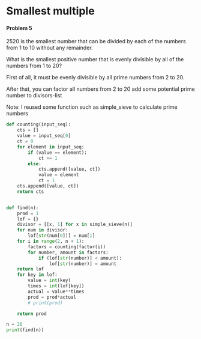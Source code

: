 # Smallest multiple
#### Problem 5
2520 is the smallest number that can be divided by each of the numbers from 1 to 10 without any remainder.

What is the smallest positive number that is evenly divisible by all of the numbers from 1 to 20?

First of all, it must be evenly divisible by all prime numbers from 2 to 20.

After that, you can factor all numbers from 2 to 20 add some potential prime number to divisors-list

Note: I reused some function such as simple_sieve to calculate prime numbers 
```python
def counting(input_seq):
    cts = []
    value = input_seq[0]
    ct = 0
    for element in input_seq:
        if (value == element):
            ct += 1
        else:
            cts.append([value, ct])
            value = element
            ct = 1
    cts.append([value, ct])
    return cts


def find(n):
    prod = 1
    lof = {}
    divisor = [[x, 1] for x in simple_sieve(n)]
    for num in divisor:
        lof[str(num[0])] = num[1]
    for i in range(2, n + 1):
        factors = counting(factor(i))
        for number, amount in factors:
            if (lof[str(number)] < amount):
                lof[str(number)] = amount
    return lof
    for key in lof:
        value = int(key)
        times = int(lof[key])
        actual = value**times
        prod = prod*actual
        # print(prod)

    return prod

n = 20
print(find(n))
```

